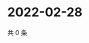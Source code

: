 # 2022-02-28

共 0 条

<!-- BEGIN WEIBO -->
<!-- 最后更新时间 Mon Feb 28 2022 21:10:54 GMT+0800 (China Standard Time) -->

<!-- END WEIBO -->

